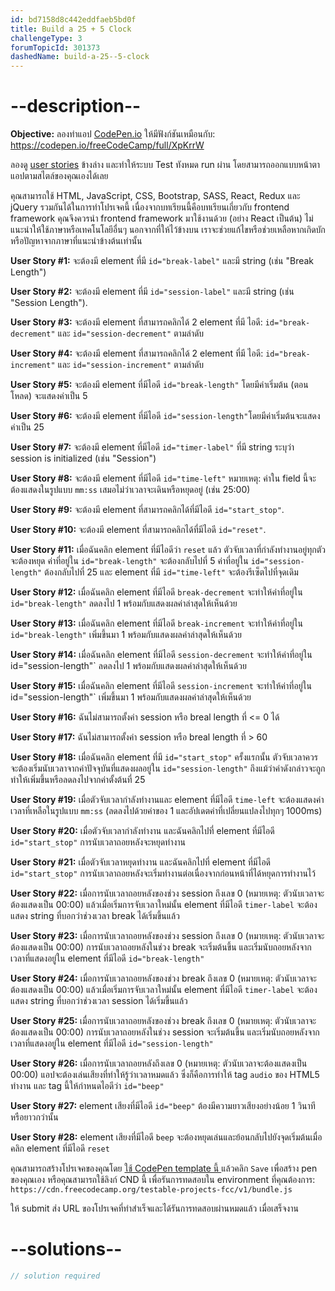 ```yaml
---
id: bd7158d8c442eddfaeb5bd0f
title: Build a 25 + 5 Clock
challengeType: 3
forumTopicId: 301373
dashedName: build-a-25--5-clock
---
```


# --description--

**Objective:** ลองทำแอป [CodePen.io](https://codepen.io) ให้มีฟังก์ชันเหมือนกับ: <https://codepen.io/freeCodeCamp/full/XpKrrW>

ลองดู [user stories](https://en.wikipedia.org/wiki/User_story) ข้างล่าง และทำให้ระบบ Test ทังหมด run ผ่าน โดยสามารถออกแบบหน้าตาแอปตามสไตล์ของคุณเองได้เลย

คุณสามารถใช้ HTML, JavaScript, CSS, Bootstrap, SASS, React, Redux และ jQuery รวมกันได้ในการทำโปรเจคนี้ เนื่องจากบทเรียนนี้คือบทเรียนเกี่ยวกับ frontend framework คุณจึงควรนำ frontend framework มาใช้งานด้วย (อย่าง React เป็นต้น) ไม่แนะนำให้ใช้ภาษาหรือเทคโนโลยีอื่นๆ นอกจากที่ให้ไว้ข้างบน เราจะช่วยแก้ไขหรือช่วยเหลือหากเกิดบักหรือปัญหาจากภาษาที่แนะนำข้างต้นเท่านั้น 

**User Story #1:** จะต้องมี element ที่มี `id="break-label"` และมี string (เช่น "Break Length")

**User Story #2:** จะต้องมี element ที่มี `id="session-label"` และมี string (เช่น "Session Length").

**User Story #3:** จะต้องมี element ที่สามารถคลิกได้ 2 element ที่มี ไอดี: `id="break-decrement"` และ `id="session-decrement"` ตามลำดับ

**User Story #4:** จะต้องมี element ที่สามารถคลิกได้ 2 element ที่มี ไอดี: `id="break-increment"` และ `id="session-increment"` ตามลำดับ

**User Story #5:** จะต้องมี element ที่มีไอดี `id="break-length"` โดยมีค่าเริ่มต้น (ตอนโหลด) จะแสดงค่าเป็น 5

**User Story #6:** จะต้องมี element ที่มีไอดี `id="session-length"`โดยมีค่าเริ่มต้นจะแสดงค่าเป็น 25

**User Story #7:** จะต้องมี element ที่มีไอดี `id="timer-label"` ที่มี string ระบุว่า session is initialized (เช่น "Session")

**User Story #8:** จะต้องมี element ที่มีไอดี `id="time-left"` หมายเหตุ: ค่าใน field นี้จะต้องแสดงในรูปแบบ `mm:ss` เสมอไม่ว่าเวลาจะเดินหรือหยุดอยู่ (เช่น 25:00)

**User Story #9:** จะต้องมี element ที่สามารถคลิกได้ที่มีไอดี `id="start_stop"`.

**User Story #10:** จะต้องมี element ที่สามารถคลิกได้ที่มีไอดี `id="reset"`.

**User Story #11:** เมื่อฉันคลิก element ที่มีไอดีว่า `reset` แล้ว ตัวจับเวลาที่กำลังทำงานอยู่ทุกตัวจะต้องหยุด ค่าที่อยู่ใน `id="break-length"` จะต้องกลับไปที่ 5 ค่าที่อยู่ใน `id="session-length"` ต้องกลับไปที่ 25 และ element ที่มี `id="time-left"` จะต้องรีเซ็ตไปที่จุดเดิม

**User Story #12:** เมื่อฉันคลิก element ที่มีไอดี `break-decrement` จะทำให้ค่าที่อยู่ใน `id="break-length"` ลดลงไป 1 พร้อมกับแสดงผลค่าล่าสุดให้เห็นด้วย

**User Story #13:** เมื่อฉันคลิก element ที่มีไอดี `break-increment` จะทำให้ค่าที่อยู่ใน `id="break-length"` เพิ่มขึ้นมา 1 พร้อมกับแสดงผลค่าล่าสุดให้เห็นด้วย

**User Story #14:** เมื่อฉันคลิก element ที่มีไอดี `session-decrement` จะทำให้ค่าที่อยู่ใน` `id="session-length"` ลดลงไป 1 พร้อมกับแสดงผลค่าล่าสุดให้เห็นด้วย

**User Story #15:** เมื่อฉันคลิก element ที่มีไอดี `session-increment` จะทำให้ค่าที่อยู่ใน` `id="session-length"` เพิ่มขึ้นมา 1 พร้อมกับแสดงผลค่าล่าสุดให้เห็นด้วย

**User Story #16:** ฉันไม่สามารถตั้งค่า session หรือ breal length ที่ &lt;= 0 ได้

**User Story #17:** ฉันไม่สามารถตั้งค่า session หรือ breal length ที่ > 60

**User Story #18:** เมื่อฉันคลิก element ที่มี `id="start_stop"` ครั้งแรกนั้น ตัวจับเวลาควรจะต้องเริ่มนับเวลาจากค่าปัจจุบันที่แสดงผลอยู่ใน `id="session-length"` ถึงแม้ว่าค่าดังกล่าวจะถูกทำให้เพิ่มขึ้นหรือลดลงไปจากค่าตั้งต้นที่ 25

**User Story #19:** เมื่อตัวจับเวลากำลังทำงานและ element ที่มีไอดี `time-left` จะต้องแสดงค่าเวลาที่เหลือในรูปแบบ `mm:ss` (ลดลงไปด้วยค่าของ 1 และอัปเดตค่าที่เปลี่ยนแปลงไปทุกๆ 1000ms)

**User Story #20:** เมื่อตัวจับเวลากำลังทำงาน และฉันคลิกไปที่ element ที่มีไอดี `id="start_stop"` การนับเวลาถอยหลังจะหยุดทำงาน

**User Story #21:** เมื่อตัวจับเวลาหยุดทำงาน และฉันคลิกไปที่ element ที่มีไอดี `id="start_stop"` การนับเวลาถอยหลังจะเริ่มทำงานต่อเนื่องจากก่อนหน้าที่ได้หยุดการทำงานไว้

**User Story #22:** เมื่อการนับเวลาถอยหลังของช่วง session ถึงเลข 0  (หมายเหตุ: ตัวนับเวลาจะต้องแสดงเป็น 00:00) แล้วเมื่อเริ่มการจับเวลาใหม่นั้น element ที่มีไอดี `timer-label` จะต้องแสดง string ที่บอกว่าช่วงเวลา break ได้เริ่มขึ้นแล้ว

**User Story #23:** เมื่อการนับเวลาถอยหลังของช่วง session ถึงเลข 0  (หมายเหตุ: ตัวนับเวลาจะต้องแสดงเป็น 00:00) การนับเวลาถอยหลังในช่วง break จะเริ่มต้นขึ้น และเริ่มนับถอยหลังจากเวลาที่แสดงอยู่ใน element ที่มีไอดี `id="break-length"`

**User Story #24:** เมื่อการนับเวลาถอยหลังของช่วง break ถึงเลข 0  (หมายเหตุ: ตัวนับเวลาจะต้องแสดงเป็น 00:00) แล้วเมื่อเริ่มการจับเวลาใหม่นั้น element ที่มีไอดี `timer-label` จะต้องแสดง string ที่บอกว่าช่วงเวลา session ได้เริ่มขึ้นแล้ว

**User Story #25:** เมื่อการนับเวลาถอยหลังของช่วง break ถึงเลข 0  (หมายเหตุ: ตัวนับเวลาจะต้องแสดงเป็น 00:00) การนับเวลาถอยหลังในช่วง session จะเริ่มต้นขึ้น และเริ่มนับถอยหลังจากเวลาที่แสดงอยู่ใน element ที่มีไอดี `id="session-length"`

**User Story #26:** เมื่อการนับเวลาถอยหลังถึงเลข 0  (หมายเหตุ: ตัวนับเวลาจะต้องแสดงเป็น 00:00) แอปจะต้องเล่นเสียงที่ทำให้รู้ว่าเวลาหมดแล้ว ซึ่งก็คือการทำให้ tag `audio` ของ HTML5 ทำงาน และ tag นี้ให้กำหนดไอดีว่า `id="beep"`

**User Story #27:** element เสียงที่มีไอดี `id="beep"` ต้องมีความยาวเสียงอย่างน้อย 1 วินาทีหรือยาวกว่านั้น

**User Story #28:** element เสียงที่มีไอดี `beep` จะต้องหยุดเล่นและย้อนกลับไปยังจุดเริ่มต้นเมื่อคลิก element ที่มีไอดี `reset`

คุณสามารถสร้างโปรเจคของคุณโดย <a href='https://codepen.io/pen?template=MJjpwO' target='_blank' rel='nofollow'>ใช้ CodePen template นี้ </a> แล้วคลิก `Save` เพื่อสร้าง pen ของคุณเอง หรือคุณสามารถใช้ลิงก์ CND นี้ เพื่อรันการทดสอบใน environment ที่คุณต้องการ: `https://cdn.freecodecamp.org/testable-projects-fcc/v1/bundle.js`

ให้ submit ส่ง URL ของโปรเจคที่ทำสำเร็จและได้รันการทดสอบผ่านหมดแล้ว เมื่อเสร็จงาน

# --solutions--

```js
// solution required
```
